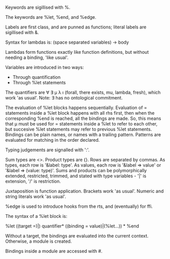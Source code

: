 Keywords are sigillised with %.

The keywords are %let, %end, and %edge.

Labels are first class, and are punned as functions; literal labels are sigillised with &.

Syntax for lambdas is:
\(space separated variables) → body

Lambdas form functions exactly like function definitions, but without needing a binding, 'like usual'.

Variables are introduced in two ways:

- Through quantification
- Through %let statements

The quantifiers are ∀ ∃ μ λ ı (forall, there exists, mu, lambda, fresh), which work 'as usual'. Note: ∃ has no ontological commitment.

The evaluation of %let blocks happens sequentially. Evaluation of = statements inside a %let block happens with all rhs first, then when the corresponding %end is reached, all the bindings are made. So, this means that μ must be used for = statements inside a %let to refer to each other, but succesive %let statements may refer to previous %let statements. Bindings can be plain names, or names with a trailing pattern. Patterns are evaluated for matching in the order declared.

Typing judgements are signalled with ':'.

Sum types are \<\>. Product types are {}. Rows are separated by commas. As types, each row is '&label: type'. As values, each row is '&label ⇒ value' or '&label ⇒ (value: type)'. Sums and products can be polymorphically extended, restricted, trimmed, and stated with type variables - '|' is extension, '/' is restriction.

Juxtaposition is function application. Brackets work 'as usual'. Numeric and string literals work 'as usual'.

%edge is used to introduce hooks from the rts, and (eventually) for ffi.

The syntax of a %let block is:

%let ((target =)|) quantifier\*
  ((binding = value)|(%let...)) \*
%end

Without a target, the bindings are evaluated into the current context. Otherwise, a module is created.

Bindings inside a module are accessed with #.

